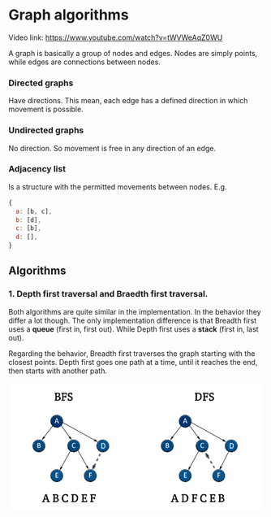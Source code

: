 # Graph algorithms

Video link: https://www.youtube.com/watch?v=tWVWeAqZ0WU

A graph is basically a group of nodes and edges. Nodes are simply points, while edges are connections between nodes.

### Directed graphs

Have directions. This mean, each edge has a defined direction in which movement is possible.

### Undirected graphs

No direction. So movement is free in any direction of an edge.

### Adjacency list

Is a structure with the permitted movements between nodes. E.g.

```javascript
{
  a: [b, c],
  b: [d],
  c: [b],
  d: [],
}
```

## Algorithms

### 1. Depth first traversal and Braedth first traversal.

Both algorithms are quite similar in the implementation. In the behavior they differ a lot though.
The only implementation difference is that Breadth first uses a **queue** (first in, first out). While Depth first uses a **stack** (first in, last out).

Regarding the behavior, Breadth first traverses the graph starting with the closest points. Depth first goes one path at a time, until it reaches the end, then starts with another path.

![image info](./images/BFS-DFS.png)
